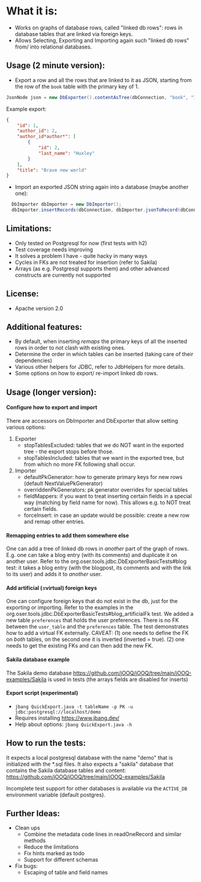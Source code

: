 What it is:
===========
* Works on graphs of database rows, called "linked db rows": rows in database tables that are linked via foreign keys. 
* Allows Selecting, Exporting and Importing again such "linked db rows" from/ into relational databases.

Usage (2 minute version):
--------------------------
* Export a row and all the rows that are linked to it as JSON, starting from the row of the `book` 
table with the primary key of 1.
 ```Java
JsonNode json = new DbExporter().contentAsTree(dbConnection, "book", "1").asJsonNode();
```

Example export:
```JSON
{
	"id": 1,
	"author_id": 2,
	"author_id*author*": [
		{
			"id": 2,
			"last_name": "Huxley"
		}
	],
	"title": "Brave new world"
}
```

* Import an exported JSON string again into a database (maybe another one):
```Java
  DbImporter dbImporter = new DbImporter();
  dbImporter.insertRecords(dbConnection, dbImporter.jsonToRecord(dbConnection, "book", json));
```

Limitations:
------------
* Only tested on Postgresql for now (first tests with h2)
* Test coverage needs improving
* It solves a problem I have - quite hacky in many ways
* Cycles in FKs are not treated for insertion (refer to Sakila)
* Arrays (as e.g. Postgresql supports them) and other advanced constructs are currently not supported

License:
---------
* Apache version 2.0

Additional features:
---------------------
* By default, when inserting *remaps* the primary keys of all the inserted rows in order to not clash with existing ones.
* Determine the order in which tables can be inserted (taking care of their dependencies)
* Various other helpers for JDBC, refer to JdbHelpers for more details.
* Some options on how to export/ re-import linked db rows.

Usage (longer version):
-----------------------
#### Configure how to export and import
There are accessors on DbImporter and DbExporter that allow setting various options:
1. Exporter
    * stopTablesExcluded: tables that we do NOT want in the exported tree - the export stops before those.
    * stopTablesIncluded: tables that we want in the exported tree, but from which no more FK following shall occur.
2. Importer
    * defaultPkGenerator:  how to generate primary keys for new rows (default NextValuePkGenerator)
    * overriddenPkGenerators: pk generator overrides for special tables
    * fieldMappers: if you want to treat inserting certain fields in a special way (matching by field name for now). This allows e.g. to NOT treat certain fields.
    * forceInsert: in case an update would be possible: create a new row and remap other entries.    
#### Remapping entries to add them somewhere else
One can add a tree of linked db rows in *another* part of the graph of rows. E.g. one can take a blog entry (with its comments) and 
duplicate it on another user. Refer to the org.oser.tools.jdbc.DbExporterBasicTests#blog test: it takes a blog entry 
(with the blogpost, its comments and with the link to its user) and adds it to *another* user.   
#### Add artificial (=virtual) foreign keys
One can configure foreign keys that do not exist in the db, just for the exporting or importing. Refer to the examples
in the  org.oser.tools.jdbc.DbExporterBasicTests#blog_artificialFk test. We added a new table `preferences` that holds the
user preferences. There is no FK between the `user_table` and the `preferences` table. The test demonstrates how to add a virtual FK externally.
CAVEAT: (1) one needs to define the FK on *both* tables, on the second one it is inverted (inverted = true). (2) one needs to get the existing FKs and can then add the new FK. 
#### Sakila database example
The Sakila demo database https://github.com/jOOQ/jOOQ/tree/main/jOOQ-examples/Sakila is used in tests (the arrays fields are disabled for inserts)
#### Export script (experimental)
 * `jbang QuickExport.java -t tableName -p PK -u jdbc:postgresql://localhost/demo`
 * Requires installing https://www.jbang.dev/
 * Help about options:  `jbang QuickExport.java -h`

How to run the tests:
---------------------
It expects a local postgresql database with the name "demo" that is initialized with the *.sql files.
It also expects a "sakila" database that contains the Sakila database tables and content: https://github.com/jOOQ/jOOQ/tree/main/jOOQ-examples/Sakila

Incomplete test support for other databases is available via the `ACTIVE_DB` environment variable (default postgres). 

Further Ideas:
--------------
* Clean ups
    - Combine the metadata code lines in readOneRecord and similar methods
    - Reduce the limitations
    - Fix hints marked as todo
    - Support for different schemas
* Fix bugs:
    - Escaping of table and field names
